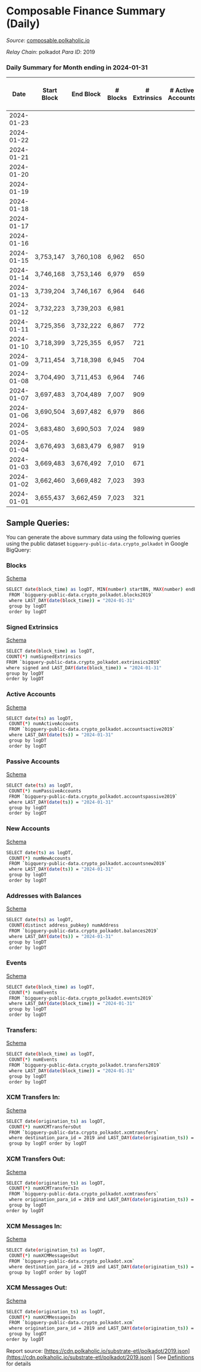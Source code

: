 # Composable Finance Summary (Daily)

_Source_: [composable.polkaholic.io](https://composable.polkaholic.io)

*Relay Chain*: polkadot
*Para ID*: 2019



### Daily Summary for Month ending in 2024-01-31


| Date    | Start Block | End Block | # Blocks | # Extrinsics | # Active Accounts | # Passive Accounts | # New Accounts | # Addresses | # Events  | # Transfers ($USD) | # XCM Transfers In ($USD) | # XCM Transfers Out ($USD) | # XCM In | # XCM Out | Issues |
|---------|-------------|-----------|----------|--------------|-------------------|--------------------|----------------|-------------|-----------|--------------------|---------------------------|----------------------------|----------|-----------|--------|
| 2024-01-23 |  |  |  |  |  |  |  |  |  |   |   |   |  |  |  |
| 2024-01-22 |  |  |  |  |  |  |  |  |  |   | 28 ($31,925.34) |   | 29 | 15 |  |
| 2024-01-21 |  |  |  |  |  |  |  |  |  |   | 64 ($73,986.85) |   | 65 | 16 |  |
| 2024-01-20 |  |  |  |  |  |  |  | 46 |  |   | 26 ($7,368.24) |   | 26 | 7 |  |
| 2024-01-19 |  |  |  |  |  |  |  | 46 |  |   | 58 ($68,132.37) | 1 ($72.35) | 59 | 13 |  |
| 2024-01-18 |  |  |  |  |  |  |  | 46 |  |   | 29 ($54,136.09) | 1 ($0.08) | 31 | 22 |  |
| 2024-01-17 |  |  |  |  |  |  |  | 46 |  |   | 24 ($6,030.95) |   | 26 | 13 |  |
| 2024-01-16 |  |  |  |  |  |  |  | 46 |  |   | 11 ($3,602.67) |   | 4 |  |  |
| 2024-01-15 | 3,753,147 | 3,760,108 | 6,962 | 650 |  |  |  | 46 | 33,156 | 6,989  | 15 ($3,775.10) | 1 ($4.05) | 15 | 6 |  |
| 2024-01-14 | 3,746,168 | 3,753,146 | 6,979 | 659 |  |  |  | 46 | 33,332 | 7,011  | 14 ($2,837.39) |   | 14 | 9 |  |
| 2024-01-13 | 3,739,204 | 3,746,167 | 6,964 | 646 |  |  |  | 46 | 33,073 | 6,989  | 7 ($3,090.01) |   | 9 | 7 |  |
| 2024-01-12 | 3,732,223 | 3,739,203 | 6,981 |  |  |  |  | 46 | 34,429 | 7,034  | 29 ($33,623.17) |   | 30 | 26 |  |
| 2024-01-11 | 3,725,356 | 3,732,222 | 6,867 | 772 |  |  |  | 46 | 34,008 | 6,931  | 28 ($10,374.72) |   | 30 | 23 |  |
| 2024-01-10 | 3,718,399 | 3,725,355 | 6,957 | 721 |  |  |  | 46 | 33,765 | 6,990  | 23 ($6,091.79) |   | 24 | 9 |  |
| 2024-01-09 | 3,711,454 | 3,718,398 | 6,945 | 704 |  |  |  | 46 | 33,590 | 6,986  | 24 ($2,647.29) | 1 ($0.03) | 26 | 11 |  |
| 2024-01-08 | 3,704,490 | 3,711,453 | 6,964 | 746 |  |  |  | 46 | 34,008 | 7,014  | 26 ($6,971.19) |   | 27 | 12 |  |
| 2024-01-07 | 3,697,483 | 3,704,489 | 7,007 | 909 |  |  |  | 46 | 35,910 | 7,104  | 44 ($34,185.00) | 2 ($13.94) | 46 | 35 |  |
| 2024-01-06 | 3,690,504 | 3,697,482 | 6,979 | 866 |  |  |  | 46 | 35,316 | 7,056  | 35 ($14,005.48) |   | 38 | 18 |  |
| 2024-01-05 | 3,683,480 | 3,690,503 | 7,024 | 989 |  |  |  | 46 | 36,610 | 7,132  | 30 ($10,219.07) | 1 ($72.25) | 42 | 19 |  |
| 2024-01-04 | 3,676,493 | 3,683,479 | 6,987 | 919 |  |  |  | 46 | 35,634 | 7,104  | 26 ($9,858.36) |   | 31 | 11 |  |
| 2024-01-03 | 3,669,483 | 3,676,492 | 7,010 | 671 |  |  |  | 46 | 33,769 | 7,072  | 26 ($5,782.60) |   | 28 | 14 |  |
| 2024-01-02 | 3,662,460 | 3,669,482 | 7,023 | 393 |  |  |  | 46 | 31,500 | 7,000  | 12 ($1,215.30) | 1 ($54.05) | 6 | 13 |  |
| 2024-01-01 | 3,655,437 | 3,662,459 | 7,023 | 321 |  |  |  | 46 | 30,728 | 6,963  | 6 ($1,279.95) |   | 7 | 4 |  |

## Sample Queries:
You can generate the above summary data using the following queries using the public dataset `bigquery-public-data.crypto_polkadot` in Google BigQuery:


### Blocks 

[Schema](https://github.com/colorfulnotion/substrate-etl/blob/main/schema/blocks.json)

```bash
SELECT date(block_time) as logDT, MIN(number) startBN, MAX(number) endBN, COUNT(*) numBlocks 
 FROM `bigquery-public-data.crypto_polkadot.blocks2019`  
 where LAST_DAY(date(block_time)) = "2024-01-31" 
 group by logDT 
 order by logDT
```

### Signed Extrinsics 

[Schema](https://github.com/colorfulnotion/substrate-etl/blob/main/schema/extrinsics.json)

```bash
SELECT date(block_time) as logDT, 
COUNT(*) numSignedExtrinsics 
FROM `bigquery-public-data.crypto_polkadot.extrinsics2019`  
where signed and LAST_DAY(date(block_time)) = "2024-01-31" 
group by logDT 
order by logDT
```

### Active Accounts 

[Schema](https://github.com/colorfulnotion/substrate-etl/blob/main/schema/accountsactive.json)

```bash
SELECT date(ts) as logDT, 
 COUNT(*) numActiveAccounts 
 FROM `bigquery-public-data.crypto_polkadot.accountsactive2019` 
 where LAST_DAY(date(ts)) = "2024-01-31" 
 group by logDT 
 order by logDT
```

### Passive Accounts 

[Schema](https://github.com/colorfulnotion/substrate-etl/blob/main/schema/accountspassive.json)

```bash
SELECT date(ts) as logDT, 
 COUNT(*) numPassiveAccounts 
 FROM `bigquery-public-data.crypto_polkadot.accountspassive2019` 
 where LAST_DAY(date(ts)) = "2024-01-31" 
 group by logDT 
 order by logDT
```

### New Accounts 

[Schema](https://github.com/colorfulnotion/substrate-etl/blob/main/schema/accountsnew.json)

```bash
SELECT date(ts) as logDT, 
 COUNT(*) numNewAccounts 
 FROM `bigquery-public-data.crypto_polkadot.accountsnew2019` 
 where LAST_DAY(date(ts)) = "2024-01-31" 
 group by logDT
 order by logDT
```

### Addresses with Balances 

[Schema](https://github.com/colorfulnotion/substrate-etl/blob/main/schema/balances.json)

```bash
SELECT date(ts) as logDT,
 COUNT(distinct address_pubkey) numAddress 
 FROM `bigquery-public-data.crypto_polkadot.balances2019` 
 where LAST_DAY(date(ts)) = "2024-01-31" 
 group by logDT 
 order by logDT
```

### Events 

[Schema](https://github.com/colorfulnotion/substrate-etl/blob/main/schema/events.json)

```bash
SELECT date(block_time) as logDT, 
 COUNT(*) numEvents 
 FROM `bigquery-public-data.crypto_polkadot.events2019` 
 where LAST_DAY(date(block_time)) = "2024-01-31" 
 group by logDT 
 order by logDT
```

### Transfers:

[Schema](https://github.com/colorfulnotion/substrate-etl/blob/main/schema/transfers.json)

```bash
SELECT date(block_time) as logDT, 
 COUNT(*) numEvents 
 FROM `bigquery-public-data.crypto_polkadot.transfers2019` 
 where LAST_DAY(date(block_time)) = "2024-01-31" 
 group by logDT 
 order by logDT
```

### XCM Transfers In: 

[Schema](https://github.com/colorfulnotion/substrate-etl/blob/main/schema/xcmtransfers.json)

```bash
SELECT date(origination_ts) as logDT, 
 COUNT(*) numXCMTransfersOut 
 FROM `bigquery-public-data.crypto_polkadot.xcmtransfers` 
 where destination_para_id = 2019 and LAST_DAY(date(origination_ts)) = "2024-01-31" 
 group by logDT order by logDT
```

### XCM Transfers Out: 

[Schema](https://github.com/colorfulnotion/substrate-etl/blob/main/schema/xcmtransfers.json)

```bash
SELECT date(origination_ts) as logDT, 
 COUNT(*) numXCMTransfersIn 
 FROM `bigquery-public-data.crypto_polkadot.xcmtransfers` 
 where origination_para_id = 2019 and LAST_DAY(date(origination_ts)) = "2024-01-31" 
 group by logDT 
order by logDT
```

### XCM Messages In: 

[Schema](https://github.com/colorfulnotion/substrate-etl/blob/main/schema/xcm.json)

```bash
SELECT date(origination_ts) as logDT, 
 COUNT(*) numXCMMessagesOut 
 FROM `bigquery-public-data.crypto_polkadot.xcm` 
 where destination_para_id = 2019 and LAST_DAY(date(origination_ts)) = "2024-01-31" 
 group by logDT order by logDT
```

### XCM Messages Out: 

[Schema](https://github.com/colorfulnotion/substrate-etl/blob/main/schema/xcm.json)

```bash
SELECT date(origination_ts) as logDT, 
 COUNT(*) numXCMMessagesIn 
 FROM `bigquery-public-data.crypto_polkadot.xcm` 
 where origination_para_id = 2019 and LAST_DAY(date(origination_ts)) = "2024-01-31" 
 group by logDT 
order by logDT
```


Report source: [https://cdn.polkaholic.io/substrate-etl/polkadot/2019.json](https://cdn.polkaholic.io/substrate-etl/polkadot/2019.json) | See [Definitions](/DEFINITIONS.md) for details
